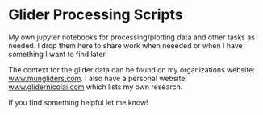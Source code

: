 # Glider Processing Scripts

My own jupyter notebooks for processing/plotting data and other tasks as needed. I drop them here to share work when neeeded or when I have something I want to find later

The context for the glider data can be found on my organizations website: www.mungliders.com. I also have a personal website: www.glidernicolai.com which lists my own research.

If you find something helpful let me know!
